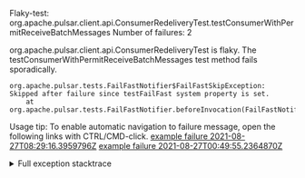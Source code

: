         
Flaky-test: org.apache.pulsar.client.api.ConsumerRedeliveryTest.testConsumerWithPermitReceiveBatchMessages
Number of failures: 2

org.apache.pulsar.client.api.ConsumerRedeliveryTest is flaky. The testConsumerWithPermitReceiveBatchMessages test method fails sporadically.

```
org.apache.pulsar.tests.FailFastNotifier$FailFastSkipException: Skipped after failure since testFailFast system property is set.
	at org.apache.pulsar.tests.FailFastNotifier.beforeInvocation(FailFastNotifier.java:88)

```

Usage tip: To enable automatic navigation to failure message, open the following links with CTRL/CMD-click.
[example failure 2021-08-27T08:29:16.3959796Z](https://github.com/apache/pulsar/runs/3441181143?check_suite_focus=true#step:9:1222)
[example failure 2021-08-27T00:49:55.2364870Z](https://github.com/apache/pulsar/runs/3438608157?check_suite_focus=true#step:9:1218)


<details>
<summary>Full exception stacktrace</summary>
<code><pre>
org.apache.pulsar.tests.FailFastNotifier$FailFastSkipException: Skipped after failure since testFailFast system property is set.
	at org.apache.pulsar.tests.FailFastNotifier.beforeInvocation(FailFastNotifier.java:88)

</pre></code>
</details>

